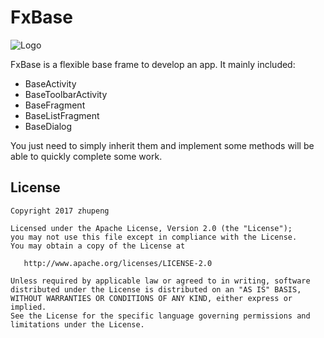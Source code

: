 FxBase
============

![Logo](http://ob0r3vf26.bkt.clouddn.com/logo.png)

FxBase is a flexible base frame to develop an app. It mainly included:

* BaseActivity
* BaseToolbarActivity
* BaseFragment
* BaseListFragment
* BaseDialog

You just need to simply inherit them and implement some methods will be able to quickly complete some work.

License
-------

    Copyright 2017 zhupeng

    Licensed under the Apache License, Version 2.0 (the "License");
    you may not use this file except in compliance with the License.
    You may obtain a copy of the License at

       http://www.apache.org/licenses/LICENSE-2.0

    Unless required by applicable law or agreed to in writing, software
    distributed under the License is distributed on an "AS IS" BASIS,
    WITHOUT WARRANTIES OR CONDITIONS OF ANY KIND, either express or implied.
    See the License for the specific language governing permissions and
    limitations under the License.
